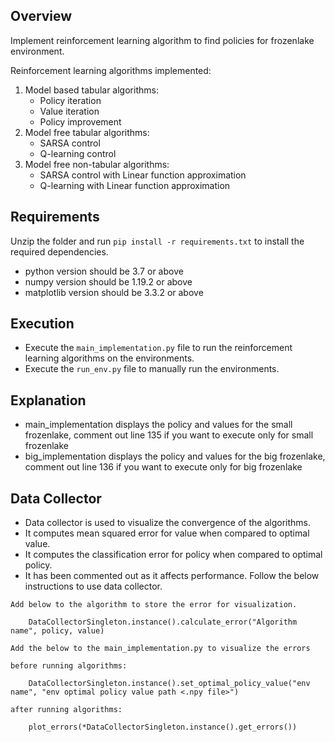 ## Overview

Implement reinforcement learning algorithm to find policies for frozenlake environment.

Reinforcement learning algorithms implemented:

1. Model based tabular algorithms:
    * Policy iteration
    * Value iteration
    * Policy improvement
2. Model free tabular algorithms:
    * SARSA control
    * Q-learning control
3. Model free non-tabular algorithms:
    * SARSA control with Linear function approximation
    * Q-learning with Linear function approximation

## Requirements

Unzip the folder and run ```pip install -r requirements.txt``` to install the required dependencies.

* python version should be 3.7 or above
* numpy version should be 1.19.2 or above
* matplotlib version should be 3.3.2 or above

## Execution

* Execute the ```main_implementation.py``` file to run the reinforcement learning algorithms on the environments.
* Execute the ```run_env.py``` file to manually run the environments.

## Explanation

* main_implementation displays the policy and values for the small frozenlake, comment out line 135 if you want to
  execute only for small frozenlake
* big_implementation displays the policy and values for the big frozenlake, comment out line 136 if you want to execute
  only for big frozenlake

## Data Collector

* Data collector is used to visualize the convergence of the algorithms.
* It computes mean squared error for value when compared to optimal value.
* It computes the classification error for policy when compared to optimal policy.
* It has been commented out as it affects performance. Follow the below instructions to use data collector.

```
Add below to the algorithm to store the error for visualization.
    
    DataCollectorSingleton.instance().calculate_error("Algorithm name", policy, value)
   
Add the below to the main_implementation.py to visualize the errors

before running algorithms:

    DataCollectorSingleton.instance().set_optimal_policy_value("env name", "env optimal policy value path <.npy file>")
    
after running algorithms:

    plot_errors(*DataCollectorSingleton.instance().get_errors()) 
```